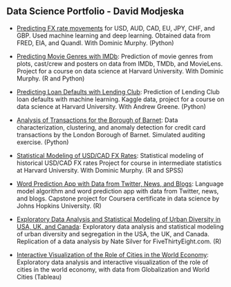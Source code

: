 ## Data Science Portfolio - David Modjeska

* [Predicting FX rate movements](https://github.com/dmodjeska/predict_fx_rate_movements) for USD, AUD, CAD, EU, JPY, CHF, and GBP. Used machine learning and deep learning. Obtained data from FRED, EIA, and Quandl. With Dominic Murphy. (Python)

* [Predicting Movie Genres with IMDb](https://github.com/dmodjeska/cs109b): Prediction of movie genres from plots, cast/crew and posters on data from IMDb, TMDb, and MovieLens. Project for a course on data science at Harvard University. With Dominic Murphy. (R and Python)

* [Predicting Loan Defaults with Lending Club](https://github.com/dmodjeska/cs109a): Prediction of Lending Club loan defaults with machine learning. Kaggle data, project for a course on data science at Harvard University. With Andrew Greene. (Python)

* [Analysis of Transactions for the Borough of Barnet](https://github.com/dmodjeska/barnet_transactions): Data characterization, clustering, and anomaly detection for credit card transactions by the London Borough of Barnet. Simulated auditing exercise. (Python)

* [Statistical Modeling of USD/CAD FX Rates](https://github.com/dmodjeska/usd_cad_fx): Statistical modeling of historical USD/CAD FX rates Project for course in intermediate statistics at Harvard University. With Dominic Murphy. (R and SPSS)

* [Word Prediction App with Data from Twitter, News, and Blogs](https://github.com/dmodjeska/word-predictor): Language model algorithm and word prediction app with data from Twitter, news, and blogs. Capstone project for Coursera certificate in data science by Johns Hopkins University. (R)

* [Exploratory Data Analysis and Statistical Modeling of Urban Diversity in USA, UK, and Canada](https://github.com/dmodjeska/diversity): Exploratory data analysis and statistical modeling of urban diversity and segregation in the USA, the UK, and Canada. Replication of a data analysis by Nate Silver for FiveThirtyEight.com. (R)

* [Interactive Visualization of the Role of Cities in the World Economy](https://public.tableau.com/profile/david.modjeska#!/vizhome/GlobalCities_2/CitiesView): Exploratory data analysis and interactive visualization of the role of cities in the world economy, with data from Globalization and World Cities (Tableau)

